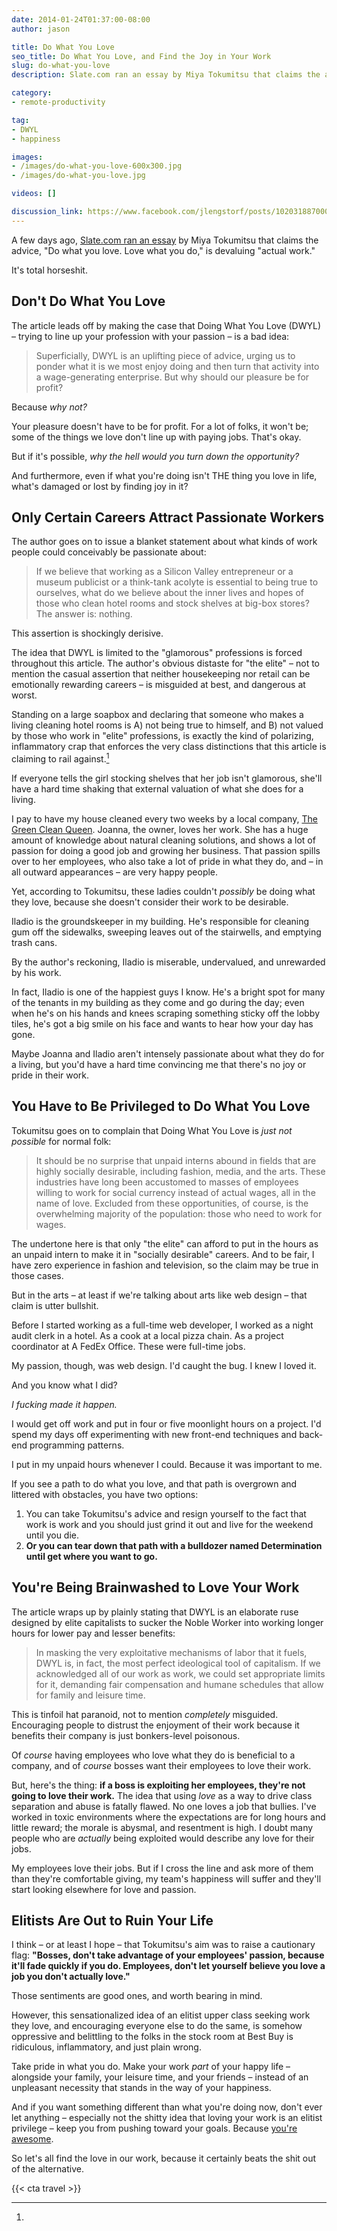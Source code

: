 ```yaml
---
date: 2014-01-24T01:37:00-08:00
author: jason

title: Do What You Love
seo_title: Do What You Love, and Find the Joy in Your Work
slug: do-what-you-love
description: Slate.com ran an essay by Miya Tokumitsu that claims the advice, "Do what you love. Love what you do," is devaluing "actual work." It's total horseshit.

category:
- remote-productivity

tag:
- DWYL
- happiness

images:
- /images/do-what-you-love-600x300.jpg
- /images/do-what-you-love.jpg

videos: []

discussion_link: https://www.facebook.com/jlengstorf/posts/10203188700026182
---
```

A few days ago, [Slate.com ran an essay][1] by Miya Tokumitsu that claims the advice, "Do what you love. Love what you do," is devaluing "actual work."

It's total horseshit.

## Don't Do What You Love

The article leads off by making the case that Doing What You Love (DWYL) – trying to line up your profession with your passion – is a bad idea:

> Superficially, DWYL is an uplifting piece of advice, urging us to ponder what it is we most enjoy doing and then turn that activity into a wage-generating enterprise. But why should our pleasure be for profit?

Because *why not?*

Your pleasure doesn't have to be for profit. For a lot of folks, it won't be; some of the things we love don't line up with paying jobs. That's okay.

But if it's possible, *why the hell would you turn down the opportunity?*

And furthermore, even if what you're doing isn't THE thing you love in life, what's damaged or lost by finding joy in it?

## Only Certain Careers Attract Passionate Workers

The author goes on to issue a blanket statement about what kinds of work people could conceivably be passionate about:

> If we believe that working as a Silicon Valley entrepreneur or a museum publicist or a think-tank acolyte is essential to being true to ourselves, what do we believe about the inner lives and hopes of those who clean hotel rooms and stock shelves at big-box stores? The answer is: nothing.

This assertion is shockingly derisive.

The idea that DWYL is limited to the "glamorous" professions is forced throughout this article. The author's obvious distaste for "the elite" – not to mention the casual assertion that neither housekeeping nor retail can be emotionally rewarding careers – is misguided at best, and dangerous at worst.

Standing on a large soapbox and declaring that someone who makes a living cleaning hotel rooms is A) not being true to himself, and B) not valued by those who work in "elite" professions, is exactly the kind of polarizing, inflammatory crap that enforces the very class distinctions that this article is claiming to rail against.[^external-valuation]

[^external-valuation]:
  If everyone tells the girl stocking shelves that her job isn't glamorous, she'll have a hard time shaking that external valuation of what she does for a living.

I pay to have my house cleaned every two weeks by a local company, [The Green Clean Queen][2]. Joanna, the owner, loves her work. She has a huge amount of knowledge about natural cleaning solutions, and shows a lot of passion for doing a good job and growing her business. That passion spills over to her employees, who also take a lot of pride in what they do, and – in all outward appearances – are very happy people.

Yet, according to Tokumitsu, these ladies couldn't *possibly* be doing what they love, because she doesn't consider their work to be desirable.

Iladio is the groundskeeper in my building. He's responsible for cleaning gum off the sidewalks, sweeping leaves out of the stairwells, and emptying trash cans.

By the author's reckoning, Iladio is miserable, undervalued, and unrewarded by his work.

In fact, Iladio is one of the happiest guys I know. He's a bright spot for many of the tenants in my building as they come and go during the day; even when he's on his hands and knees scraping something sticky off the lobby tiles, he's got a big smile on his face and wants to hear how your day has gone.

Maybe Joanna and Iladio aren't intensely passionate about what they do for a living, but you'd have a hard time convincing me that there's no joy or pride in their work.

## You Have to Be Privileged to Do What You Love

Tokumitsu goes on to complain that Doing What You Love is *just not possible* for normal folk:

> It should be no surprise that unpaid interns abound in fields that are highly socially desirable, including fashion, media, and the arts. These industries have long been accustomed to masses of employees willing to work for social currency instead of actual wages, all in the name of love. Excluded from these opportunities, of course, is the overwhelming majority of the population: those who need to work for wages.

The undertone here is that only "the elite" can afford to put in the hours as an unpaid intern to make it in "socially desirable" careers. And to be fair, I have zero experience in fashion and television, so the claim may be true in those cases.

But in the arts – at least if we're talking about arts like web design – that claim is utter bullshit.

Before I started working as a full-time web developer, I worked as a night audit clerk in a hotel. As a cook at a local pizza chain. As a project coordinator at A FedEx Office. These were full-time jobs.

My passion, though, was web design. I'd caught the bug. I knew I loved it.

And you know what I did?

*I fucking made it happen.*

I would get off work and put in four or five moonlight hours on a project. I'd spend my days off experimenting with new front-end techniques and back-end programming patterns.

I put in my unpaid hours whenever I could. Because it was important to me.

If you see a path to do what you love, and that path is overgrown and littered with obstacles, you have two options:

1.  You can take Tokumitsu's advice and resign yourself to the fact that work is work and you should just grind it out and live for the weekend until you die.
2.  **Or you can tear down that path with a bulldozer named Determination until get where you want to go.**

## You're Being Brainwashed to Love Your Work

The article wraps up by plainly stating that DWYL is an elaborate ruse designed by elite capitalists to sucker the Noble Worker into working longer hours for lower pay and lesser benefits:

> In masking the very exploitative mechanisms of labor that it fuels, DWYL is, in fact, the most perfect ideological tool of capitalism. If we acknowledged all of our work as work, we could set appropriate limits for it, demanding fair compensation and humane schedules that allow for family and leisure time.

This is tinfoil hat paranoid, not to mention *completely* misguided. Encouraging people to distrust the enjoyment of their work because it benefits their company is just bonkers-level poisonous.

Of *course* having employees who love what they do is beneficial to a company, and of *course* bosses want their employees to love their work.

But, here's the thing: **if a boss is exploiting her employees, they're not going to love their work.** The idea that using *love* as a way to drive class separation and abuse is fatally flawed. No one loves a job that bullies. I've worked in toxic environments where the expectations are for long hours and little reward; the morale is abysmal, and resentment is high. I doubt many people who are *actually* being exploited would describe any love for their jobs.

My employees love their jobs. But if I cross the line and ask more of them than they're comfortable giving, my team's happiness will suffer and they'll start looking elsewhere for love and passion.

## Elitists Are Out to Ruin Your Life

I think – or at least I hope – that Tokumitsu's aim was to raise a cautionary flag: **"Bosses, don't take advantage of your employees' passion, because it'll fade quickly if you do. Employees, don't let yourself believe you love a job you don't actually love."**

Those sentiments are good ones, and worth bearing in mind.

However, this sensationalized idea of an elitist upper class seeking work they love, and encouraging everyone else to do the same, is somehow oppressive and belittling to the folks in the stock room at Best Buy is ridiculous, inflammatory, and just plain wrong.

Take pride in what you do. Make your work *part* of your happy life – alongside your family, your leisure time, and your friends – instead of an unpleasant necessity that stands in the way of your happiness.

And if you want something different than what you're doing now, don't ever let anything – especially not the shitty idea that loving your work is an elitist privilege – keep you from pushing toward your goals. Because [you're awesome][3].

So let's all find the love in our work, because it certainly beats the shit out of the alternative.

{{< cta travel >}}

 [1]: http://www.slate.com/articles/technology/technology/2014/01/do_what_you_love_love_what_you_do_an_omnipresent_mantra_that_s_bad_for_work.single.html
 [2]: http://thegreencleanqueen.com
 [3]: http://lengstorf.com/not-a-phony/
